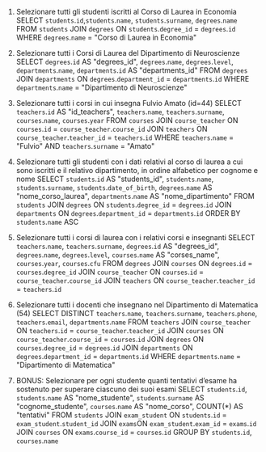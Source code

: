 1. Selezionare tutti gli studenti iscritti al Corso di Laurea in Economia
    SELECT `students`.`id`,`students`.`name`, `students`.`surname`, `degrees`.`name`
    FROM `students`
    JOIN `degrees` ON `students`.`degree_id` = `degrees`.`id`
    WHERE `degrees`.`name` = "Corso di Laurea in Economia"


2. Selezionare tutti i Corsi di Laurea del Dipartimento di Neuroscienze
    SELECT `degrees`.`id` AS "degrees_id", `degrees`.`name`, `degrees`.`level`, `departments`.`name`, `departments`.`id` AS "departments_id"
    FROM `degrees` 
    JOIN `departments` ON `degrees`.`department_id` = `departments`.`id`
    WHERE `departments`.`name` = "Dipartimento di Neuroscienze"


3. Selezionare tutti i corsi in cui insegna Fulvio Amato (id=44)
    SELECT `teachers`.`id` AS "id_teachers", `teachers`.`name`, `teachers`.`surname`, `courses`.`name`, `courses`.`year`
    FROM `courses` 
    JOIN `course_teacher` ON `courses`.`id` = `course_teacher`.`course_id`
    JOIN `teachers` ON `course_teacher`.`teacher_id` = `teachers`.`id`
    WHERE `teachers`.`name` = "Fulvio"
    AND `teachers`.`surname` = "Amato"


4. Selezionare tutti gli studenti con i dati relativi al corso di laurea a cui sono iscritti e il
relativo dipartimento, in ordine alfabetico per cognome e nome
    SELECT `students`.`id` AS "students_id",  `students`.`name`, `students`.`surname`, `students`.`date_of_birth`, `degrees`.`name` AS "nome_corso_laurea", `departments`.`name` AS "nome_dipartimento"
    FROM `students` 
    JOIN `degrees` ON `students`.`degree_id` = `degrees`.`id`
    JOIN `departments` ON `degrees`.`department_id` = `departments`.`id`
    ORDER BY `students`.`name` ASC


5. Selezionare tutti i corsi di laurea con i relativi corsi e insegnanti
    SELECT `teachers`.`name`, `teachers`.`surname`, `degrees`.`id` AS "degrees_id", `degrees`.`name`, `degrees`.`level`, `courses`.`name` AS "corses_name", `courses`.`year`, `courses`.`cfu`
    FROM `degrees`
    JOIN `courses` ON `degrees`.`id` = `courses`.`degree_id`
    JOIN `course_teacher` ON `courses`.`id` = `course_teacher`.`course_id`
    JOIN `teachers` ON `course_teacher`.`teacher_id` = `teachers`.`id`


6. Selezionare tutti i docenti che insegnano nel Dipartimento di Matematica (54)
    SELECT DISTINCT `teachers`.`name`, `teachers`.`surname`, `teachers`.`phone`, `teachers`.`email`, `departments`.`name`
    FROM `teachers`
    JOIN `course_teacher` ON `teachers`.`id` = `course_teacher`.`teacher_id`
    JOIN `courses` ON `course_teacher`.`course_id` = `courses`.`id`
    JOIN `degrees` ON `courses`.`degree_id` = `degrees`.`id`
    JOIN `departments` ON `degrees`.`department_id` = `departments`.`id`
    WHERE `departments`.`name` = "Dipartimento di Matematica"

7. BONUS: Selezionare per ogni studente quanti tentativi d’esame ha sostenuto per
    superare ciascuno dei suoi esami
    SELECT `students`.`id`, `students`.`name` AS "nome_studente", `students`.`surname` AS "cognome_studente", `courses`.`name` AS "nome_corso", COUNT(*) AS "tentativi"
    FROM `students`
    JOIN `exam_student` ON `students`.`id` = `exam_student`.`student_id`
    JOIN `exams`ON `exam_student`.`exam_id` = `exams`.`id`
    JOIN `courses` ON `exams`.`course_id` = `courses`.`id`
    GROUP BY `students`.`id`, `courses`.`name`